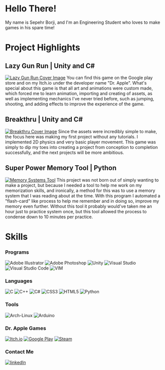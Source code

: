 # Hello There!
My name is Sepehr Borji, and I'm an Engineering Student who loves to make games in his spare time!

# Project Highlights

## Lazy Gun Run | Unity and C#
[![Lazy Gun Run Cover Image](https://img.itch.zone/aW1hZ2UvMTQxNzQ0Mi84MjU1NDAzLmpwZw==/original/1ynfHN.jpg)](https://dr-apple-games.itch.io/lazy-gun-run)
You can find this game on the Google play store and on my Itch.io under the developer name "Dr. Apple". What's special about this game is that all art and animations were custom made, which forced me to learn animation, importing and creating of assets, as well as implementing mechanics I've never tried before, such as jumping, shooting, and adding effects to improve the experience of the game.

## Breakthru | Unity and C#
[![Breakthru Cover Image](https://github.com/SepehrBorji/Breakthru-Build/blob/main/breakthrough%20social%20media.png)](https://github.com/SepehrBorji/Breakthru-Build)
Since the assets were incredibly simple to make, the focus here was making my first project without any tutorials. I implemented 2D physics and very basic player movement. This game was simply to dip my toes into creating a project from conception to completion successfully, and the next projects will be more ambitious.

## Super Power Memory Tool | Python 
[![Memory Systems Tool](https://github.com/SepehrBorji/Memory-Systems/blob/main/Readme/Memory-systems-preview.png)](https://github.com/SepehrBorji/Memory-Systems)
This project was not born out of simply wanting to make a project, but because I needed a tool to help me work on my memorization skills, and ironically, a method for this was to use a memory system that I was reading about at the time. With this program I automated a "flash-card" like process to help me remember and in doing so, improve my memory even further. Without this tool it probably would've taken me an hour just to practice system once, but this tool allowed the process to condense down to 10 minutes per practice.

# Skills
### Programs
![Adobe Illustrator](https://img.shields.io/badge/Adobe%20Illustrator-FF9A00?style=for-the-badge&logo=adobe%20illustrator&logoColor=white)
![Adobe Photoshop](https://img.shields.io/badge/Adobe%20Photoshop-31A8FF?style=for-the-badge&logo=Adobe%20Photoshop&logoColor=black)
![Unity](https://img.shields.io/badge/Unity-100000?style=for-the-badge&logo=unity&logoColor=white)
![Visual Studio](https://img.shields.io/badge/Visual_Studio-5C2D91?style=for-the-badge&logo=visual%20studio&logoColor=white)
![Visual Studio Code](https://img.shields.io/badge/Visual_Studio_Code-0078D4?style=for-the-badge&logo=visual%20studio%20code&logoColor=white)
![VIM](https://img.shields.io/badge/VIM-%2311AB00.svg?&style=for-the-badge&logo=vim&logoColor=white)

### Languages
![C](https://img.shields.io/badge/C-00599C?style=for-the-badge&logo=c&logoColor=white)
![C++](https://img.shields.io/badge/C%2B%2B-00599C?style=for-the-badge&logo=c%2B%2B&logoColor=white)
![C#](https://img.shields.io/badge/C%23-239120?style=for-the-badge&logo=c-sharp&logoColor=white)
![CSS3](https://img.shields.io/badge/CSS3-1572B6?style=for-the-badge&logo=css3&logoColor=white)
![HTML5](https://img.shields.io/badge/HTML5-E34F26?style=for-the-badge&logo=html5&logoColor=white)
![Python](https://img.shields.io/badge/Python-FFD43B?style=for-the-badge&logo=python&logoColor=blue)

### Tools
![Arch-Linux](https://img.shields.io/badge/Arch_Linux-1793D1?style=for-the-badge&logo=arch-linux&logoColor=white)
![Arduino](https://img.shields.io/badge/Arduino-00979D?style=for-the-badge&logo=Arduino&logoColor=white)

### Dr. Apple Games
[![Itch.io](https://img.shields.io/badge/Itch.io-FA5C5C?style=for-the-badge&logo=itchdotio&logoColor=white)](https://dr-apple-games.itch.io/)
[![Google Play](https://img.shields.io/badge/Google_Play-414141?style=for-the-badge&logo=google-play&logoColor=white)](https://play.google.com/store/apps/developer?id=Dr.+Apple)
[![Steam](https://img.shields.io/badge/Steam-000000?style=for-the-badge&logo=steam&logoColor=white)](https://steamcommunity.com/id/Dr-Apple)

### Contact Me
[![linkedIn](https://img.shields.io/badge/LinkedIn-0077B5?style=for-the-badge&logo=linkedin&logoColor=white)](https://www.linkedin.com/in/sepehr-borji-548673161/)







